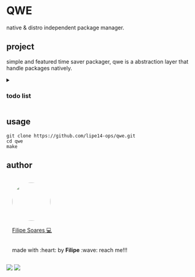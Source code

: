 # QWE
native & distro independent package manager.

## project
simple and featured time saver packager, qwe is a abstraction layer that handle packages natively.

<details>
<summary markdown="span"><h3>todo list</h3></summary>

- [ ] get, unget and sync packages.
- [ ] compatibility with the most used distros and packages managers.
- [ ] get packages from a list (remote and local).

</details>

## usage
```console
git clone https://github.com/lipe14-ops/qwe.git
cd qwe
make
```

## author
<img width='100' height='100' style="border-radius:50%; padding:15px" src="https://avatars.githubusercontent.com/u/78698099?v=4" /></br>
<a href="https://github.com/lipe14-ops" style='padding: 15px' title="Rocketseat">Filipe Soares :computer:</a>
<p style='padding: 15px'>made with :heart: by <strong>Filipe</strong> :wave: reach me!!!</p>


[![](https://img.shields.io/badge/Gmail-D14836?style=for-the-badge&logo=gmail&logoColor=white)](fn697169@gmail.com)
[![](https://img.shields.io/badge/Instagram-E4405F?style=for-the-badge&logo=instagram&logoColor=white)](https://www.instagram.com/filipe_kkkj/)


